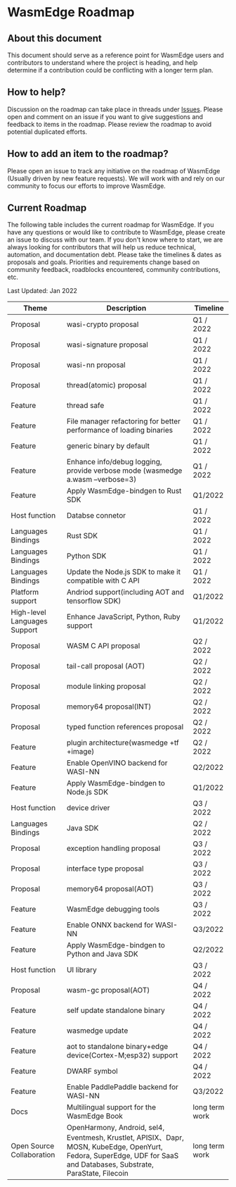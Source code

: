 # WasmEdge Roadmap

## About this document

This document should serve as a reference point for WasmEdge users and contributors to understand where the project is heading, and help determine if a contribution could be conflicting with a longer term plan.

## How to help?

Discussion on the roadmap can take place in threads under [Issues](https://github.com/WasmEdge/WasmEdge/issues). Please open and comment on an issue if you want to give suggestions and feedback to items in the roadmap. Please review the roadmap to avoid potential duplicated efforts.

## How to add an item to the roadmap?

Please open an issue to track any initiative on the roadmap of WasmEdge (Usually driven by new feature requests). We will work with and rely on our community to focus our efforts to improve WasmEdge.

## Current Roadmap

The following table includes the current roadmap for WasmEdge. If you have any questions or would like to contribute to WasmEdge, please create an issue to discuss with our team. If you don't know where to start, we are always looking for contributors that will help us reduce technical, automation, and documentation debt. Please take the timelines & dates as proposals and goals. Priorities and requirements change based on community feedback, roadblocks encountered, community contributions, etc.

Last Updated: Jan 2022

|Theme |Description |Timeline |
|--- |--- |--- |
|Proposal |wasi-crypto proposal |Q1 / 2022|
|Proposal |wasi-signature proposal |Q1 / 2022|
|Proposal |wasi-nn proposal |Q1 / 2022|
|Proposal |thread(atomic) proposal|Q1 / 2022|
|Feature |thread safe|Q1 / 2022|
|Feature |File manager refactoring for better performance of loading binaries | Q1 / 2022|
|Feature |generic binary by default| Q1 / 2022|
|Feature |Enhance info/debug logging, provide verbose mode (wasmedge a.wasm –verbose=3) | Q1 / 2022|
|Feature | Apply WasmEdge-bindgen to Rust SDK|Q1/2022|
|Host function | Databse connetor | Q1 / 2022|
|Languages Bindings| Rust SDK | Q1 / 2022|
|Languages Bindings| Python SDK | Q1 / 2022|
|Languages Bindings|Update the Node.js SDK to make it compatible with C API| Q1 / 2022|
|Platform support| Andriod support(including AOT and tensorflow SDK)| Q1/2022|
|High-level Languages Support|Enhance JavaScript, Python, Ruby support| Q1/2022
|Proposal |WASM C API proposal |Q2 / 2022|
|Proposal |tail-call proposal (AOT)|Q2 / 2022|
|Proposal |module linking proposal|Q2 / 2022|
|Proposal |memory64 proposal(INT)|Q2 / 2022|
|Proposal|typed function references proposal|Q2 / 2022|
|Feature | plugin architecture(wasmedge +tf +image)|Q2 / 2022|
|Feature|Enable OpenVINO backend for WASI-NN| Q2/2022|
|Feature| Apply WasmEdge-bindgen to Node.js SDK|Q1/2022|
|Host function | device driver |Q3 / 2022|
|Languages Bindings| Java SDK | Q2 / 2022|
|Proposal |exception handling proposal |Q3 / 2022|
|Proposal |interface type proposal |Q3 / 2022|
|Proposal |memory64 proposal(AOT) |Q3 / 2022|
|Feature |WasmEdge debugging tools |Q3 / 2022|
|Feature|Enable ONNX backend for WASI-NN|Q3/2022|
|Feature| Apply WasmEdge-bindgen to Python and Java SDK|Q2/2022|
|Host function | UI library |Q3 / 2022|
|Proposal |wasm-gc proposal(AOT) |Q4 / 2022|
|Feature |self update standalone binary|Q4 / 2022|
|Feature |wasmedge update| Q4 / 2022|
|Feature |aot to standalone binary+edge device(Cortex-M;esp32) support |Q4 / 2022|
|Feature |DWARF symbol | Q4 / 2022|
|Feature|Enable PaddlePaddle backend for WASI-NN|Q3/2022|
|Docs|Multilingual support for the WasmEdge Book |long term work|
|Open Source Collaboration| OpenHarmony, Android, sel4, Eventmesh, Krustlet, APISIX、Dapr, MOSN, KubeEdge, OpenYurt, Fedora, SuperEdge, UDF for SaaS and Databases, Substrate, ParaState, Filecoin |long term work|
